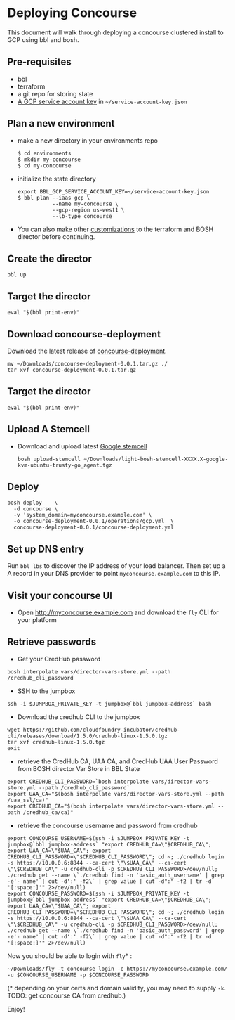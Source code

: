 # Deploying Concourse

This document will walk through deploying a concourse clustered install to GCP using bbl and bosh.

## Pre-requisites
* bbl
* terraform
* a git repo for storing state
* [A GCP service account key](getting-started-gcp.md#creating-a-service-account) in `~/service-account-key.json`

## Plan a new environment
* make a new directory in your environments repo
  ```
  $ cd environments
  $ mkdir my-concourse
  $ cd my-concourse
  ```
* initialize the state directory
  ```
  export BBL_GCP_SERVICE_ACCOUNT_KEY=~/service-account-key.json
  $ bbl plan --iaas gcp \
             --name my-concourse \
             --gcp-region us-west1 \
             --lb-type concourse
  ```
* You can also make other [customizations](advanced.md) to the terraform and BOSH director before continuing.

## Create the director

  ```
  bbl up
  ```

## Target the director

  ```
  eval "$(bbl print-env)"
  ```

## Download concourse-deployment
Download the latest release of [concourse-deployment](https://github.com/evanfarrar/concourse-deployment/releases/latest).
  ```
  mv ~/Downloads/concourse-deployment-0.0.1.tar.gz ./
  tar xvf concourse-deployment-0.0.1.tar.gz
  ```
## Target the director
  ```
  eval "$(bbl print-env)"
  ```

## Upload A Stemcell

* Download and upload latest [Google stemcell](http://bosh.io/stemcells)
  ```
  bosh upload-stemcell ~/Downloads/light-bosh-stemcell-XXXX.X-google-kvm-ubuntu-trusty-go_agent.tgz
  ```

## Deploy
  ```
  bosh deploy    \
    -d concourse \
    -v 'system_domain=myconcourse.example.com' \
    -o concourse-deployment-0.0.1/operations/gcp.yml  \
    concourse-deployment-0.0.1/concourse-deployment.yml
  ```
  
## Set up DNS entry
Run `bbl lbs` to discover the IP address of your load balancer. Then set up a A record in your DNS provider to point `myconcourse.example.com` to this IP.

## Visit your concourse UI
* Open http://myconcourse.example.com and download the `fly` CLI for your platform

## Retrieve passwords
* Get your CredHub password
```
bosh interpolate vars/director-vars-store.yml --path /credhub_cli_password
```
* SSH to the jumpbox
```
ssh -i $JUMPBOX_PRIVATE_KEY -t jumpbox@`bbl jumpbox-address` bash
```

* Download the credhub CLI to the jumpbox
```
wget https://github.com/cloudfoundry-incubator/credhub-cli/releases/download/1.5.0/credhub-linux-1.5.0.tgz
tar xvf credhub-linux-1.5.0.tgz
exit
```
* retrieve the CredHub CA, UAA CA, and CredHub UAA User Password from BOSH director Var Store in BBL State
```
export CREDHUB_CLI_PASSWORD=`bosh interpolate vars/director-vars-store.yml --path /credhub_cli_password`
export UAA_CA="$(bosh interpolate vars/director-vars-store.yml --path /uaa_ssl/ca)"
export CREDHUB_CA="$(bosh interpolate vars/director-vars-store.yml --path /credhub_ca/ca)"
```
* retrieve the concourse username and password from credhub
```
export CONCOURSE_USERNAME=$(ssh -i $JUMPBOX_PRIVATE_KEY -t jumpbox@`bbl jumpbox-address` "export CREDHUB_CA=\"$CREDHUB_CA\"; export UAA_CA=\"$UAA_CA\"; export CREDHUB_CLI_PASSWORD=\"$CREDHUB_CLI_PASSWORD\"; cd ~; ./credhub login -s https://10.0.0.6:8844 --ca-cert \"\$UAA_CA\" --ca-cert \"\$CREDHUB_CA\" -u credhub-cli -p $CREDHUB_CLI_PASSWORD>/dev/null; ./credhub get --name \`./credhub find -n 'basic_auth_username' | grep -e'- name' | cut -d':' -f2\` | grep value | cut -d":" -f2 | tr -d '[:space:]'" 2>/dev/null)
export CONCOURSE_PASSWORD=$(ssh -i $JUMPBOX_PRIVATE_KEY -t jumpbox@`bbl jumpbox-address` "export CREDHUB_CA=\"$CREDHUB_CA\"; export UAA_CA=\"$UAA_CA\"; export CREDHUB_CLI_PASSWORD=\"$CREDHUB_CLI_PASSWORD\"; cd ~; ./credhub login -s https://10.0.0.6:8844 --ca-cert \"\$UAA_CA\" --ca-cert \"\$CREDHUB_CA\" -u credhub-cli -p $CREDHUB_CLI_PASSWORD>/dev/null; ./credhub get --name \`./credhub find -n 'basic_auth_password' | grep -e'- name' | cut -d':' -f2\` | grep value | cut -d":" -f2 | tr -d '[:space:]'" 2>/dev/null)
```

Now you should be able to login with `fly`* :
```
~/Downloads/fly -t concourse login -c https://myconcourse.example.com/ -u $CONCOURSE_USERNAME -p $CONCOURSE_PASSWORD
```
(* depending on your certs and domain validity, you may need to supply `-k`. TODO: get concourse CA from credhub.)

Enjoy!
